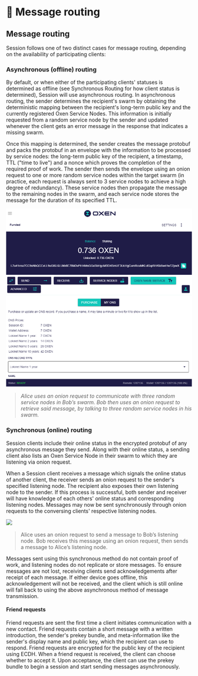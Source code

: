 # 📨 Message routing

## Message routing

Session follows one of two distinct cases for message routing, depending on the availability of participating clients:

### Asynchronous (offline) routing

By default, or when either of the participating clients' statuses is determined as offline (see Synchronous Routing for how client status is determined), Session will use asynchronous routing. In asynchronous routing, the sender determines the recipient's swarm by obtaining the deterministic mapping between the recipient's long-term public key and the currently registered Oxen Service Nodes. This information is initially requested from a random service node by the sender and updated whenever the client gets an error message in the response that indicates a missing swarm.

Once this mapping is determined, the sender creates the message protobuf and packs the protobuf in an envelope with the information to be processed by service nodes: the long-term public key of the recipient, a timestamp, TTL ("time to live") and a nonce which proves the completion of the required proof of work. The sender then sends the envelope using an onion request to one or more random service nodes within the target swarm (in practice, each request is always sent to 3 service nodes to achieve a high degree of redundancy). These service nodes then propagate the message to the remaining nodes in the swarm, and each service node stores the message for the duration of its specified TTL.

![](../../.gitbook/assets/image.png)

> _Alice uses an onion request to communicate with three random service nodes in Bob’s swarm. Bob then uses an onion request to retrieve said message, by talking to three random service nodes in his swarm._

### Synchronous (online) routing

Session clients include their online status in the encrypted protobuf of any asynchronous message they send. Along with their online status, a sending client also lists an Oxen Service Node in their swarm to which they are listening via onion request.

When a Session client receives a message which signals the online status of another client, the receiver sends an onion request to the sender's specified listening node. The recipient also exposes their own listening node to the sender. If this process is successful, both sender and receiver will have knowledge of each others' online status and corresponding listening nodes. Messages may now be sent synchronously through onion requests to the conversing clients' respective listening nodes.

![](<../../.gitbook/assets/image (1).png>)

> Alice uses an onion request to send a message to Bob’s listening node. Bob receives this message using an onion request, then sends a message to Alice’s listening node.

Messages sent using this synchronous method do not contain proof of work, and listening nodes do not replicate or store messages. To ensure messages are not lost, receiving clients send acknowledgements after receipt of each message. If either device goes offline, this acknowledgement will not be received, and the client which is still online will fall back to using the above asynchronous method of message transmission.

#### Friend requests

Friend requests are sent the first time a client initiates communication with a new contact. Friend requests contain a short message with a written introduction, the sender's prekey bundle, and meta-information like the sender's display name and public key, which the recipient can use to respond. Friend requests are encrypted for the public key of the recipient using ECDH. When a friend request is received, the client can choose whether to accept it. Upon acceptance, the client can use the prekey bundle to begin a session and start sending messages asynchronously.
